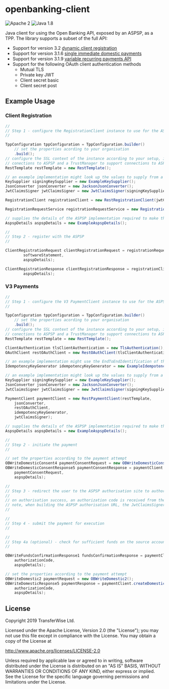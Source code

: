 # openbanking-client

![Apache 2](https://img.shields.io/hexpm/l/plug.svg)
![Java 1.8](https://img.shields.io/badge/Java-11-blue.svg)

Java client for using the Open Banking API, exposed by an ASPSP, as a TPP. The library supports a subset of the full 
API:  

- Support for version 3.2 [dynamic client registration](https://openbankinguk.github.io/dcr-docs-pub/v3.2/dynamic-client-registration.html)
- Support for version 3.1.6 [single immediate domestic payments](https://openbankinguk.github.io/read-write-api-site3/v3.1.6/profiles/payment-initiation-api-profile.html)
- Support for version 3.1.9 [variable recurring payments API](https://openbankinguk.github.io/read-write-api-site3/v3.1.9/profiles/vrp-profile.html)
- Support for the following OAuth client authentication methods
    - Mutual TLS
    - Private key JWT
    - Client secret basic
    - Client secret post

## Example Usage

### Client Registration

```java
//
// Step 1 - configure the RegistrationClient instance to use for the ASPSP
//

TppConfiguration tppConfiguration = TppConfiguration.builder()
    // set the properties acording to your organisation
    .build();
// configure the SSL context of the instance according to your setup, including a KeyManager to support mutual TLS on
// conections to ASPSP and a TrustManager to support connections to ASPSPs using OB issued certificates
RestTemplate restTemplate = new RestTemplate();

// an example implementation might look up the values to supply from a KeyStore
KeySupplier signingKeySupplier = new ExampleKeySupplier();
JsonConverter jsonConverter = new JacksonJsonConverter();
JwtClaimsSigner jwtClaimsSigner = new JwtClaimsSigner(signingKeySupplier, jsonConverter);

RegistrationClient registrationClient = new RestRegistrationClient(jwtClaimsSigner, restTemplate);

RegistrationRequestService registrationRequestService = new RegistrationRequestService(keySupplier, tppConfiguration);

// supplies the details of the ASPSP implementation required to make the API calls
AspspDetails aspspDetails = new ExampleAspspDetails();

// 
// Step 2 - register with the ASPSP
// 

ClientRegistrationRequest clientRegistrationRequest = registrationRequestService.generateRegistrationRequest(
        softwareStatement, 
        aspspDetails);

ClientRegistrationResponse clientRegistrationResponse = registrationClient.registerClient(clientRegistrationRequest, 
        aspspDetails);
```

### V3 Payments

```java
//
// Step 1 - configure the V3 PaymentClient instance to use for the ASPSP
//

TppConfiguration tppConfiguration = TppConfiguration.builder()
    // set the properties acording to your organisation
    .build();
// configure the SSL context of the instance according to your setup, including a KeyManager to support mutual TLS on
// conections to ASPSP and a TrustManager to support connections to ASPSPs using OB issued certificates
RestTemplate restTemplate = new RestTemplate();

ClientAuthentication tlsClientAuthentication = new TlsAuthentication();
OAuthClient restOAuthClient = new RestOAuthClient(tlsClientAuthentication, restTemplate);

// an example implementation might use the EndToEndIdentification of the request as the idempotency key 
IdempotencyKeyGenerator idempotencyKeyGenerator = new ExampleIdempotencyKeyGenerator();

// an example implementation might look up the values to supply from a KeyStore
KeySupplier signingKeySupplier = new ExampleKeySupplier();
JsonConverter jsonConverter = new JacksonJsonConverter();
JwtClaimsSigner jwtClaimsSigner = new JwtClaimsSigner(signingKeySupplier, jsonConverter);

PaymentClient paymentClient = new RestPaymentClient(restTemplate,
    jsonConverter,
    restOAuthClient,
    idempotencyKeyGenerator,
    jwtClaimsSigner);

// supplies the details of the ASPSP implementation required to make the API calls
AspspDetails aspspDetails = new ExampleAspspDetails();

// 
// Step 2 - initiate the payment
// 

// set the properties according to the payment attempt
OBWriteDomesticConsent4 paymentConsentRequest = new OBWriteDomesticConsent4();
OBWriteDomesticConsentResponse5 paymentConsentResponse = paymentClient.createDomesticPaymentConsent(
    paymentConsentRequest, 
    aspspDetails);

// 
// Step 3 - redirect the user to the ASPSP authorisation site to authorise the payment 
// 
// on authorisation success, an authorization code is received from the ASPSP
// note, when building the ASPSP authorisation URL, the JwtClaimsSigner can be used to generate the request parameter
//  

//
// Step 4 - submit the payment for execution
//

//
// Step 4a (optional) - check for sufficient funds on the source account 
//

OBWriteFundsConfirmationResponse1 fundsConfirmationResponse = paymentClient.getFundsConfirmation(consentId, 
    authorizationCode, 
    aspspDetails);

// set the properties according to the payment attempt
OBWriteDomestic2 paymentRequest = new OBWriteDomestic2();
OBWriteDomesticResponse5 paymentResponse = paymentClient.createDomesticPayment(paymentRequest, 
    authorizationCode, 
    aspspDetails);
```

## License

Copyright 2019 TransferWise Ltd.

Licensed under the Apache License, Version 2.0 (the "License");
you may not use this file except in compliance with the License.
You may obtain a copy of the License at

http://www.apache.org/licenses/LICENSE-2.0

Unless required by applicable law or agreed to in writing, software
distributed under the License is distributed on an "AS IS" BASIS,
WITHOUT WARRANTIES OR CONDITIONS OF ANY KIND, either express or implied.
See the License for the specific language governing permissions and
limitations under the License.
